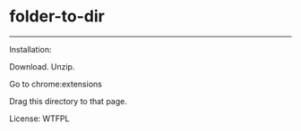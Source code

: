 # folder-to-dir

--------

Installation:

Download. Unzip.

Go to chrome:extensions

Drag this directory to that page.

License: WTFPL
